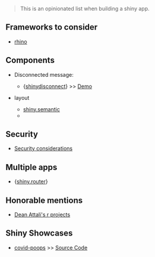 
> This is an opinionated list when building a shiny app. 

## Frameworks to consider

- [rhino](https://appsilon.github.io/rhino/index.html)

## Components

- Disconnected message:
  - {[shinydisconnect](https://github.com/daattali/shinydisconnect)} >> [Demo](https://daattali.com/shiny/shinydisconnect-demo/) 


- layout
  - [shiny.semantic](https://appsilon.github.io/shiny.semantic/)
  - 



## Security
- [Security considerations](https://github.com/myominnoo/awesome-r-coding/blob/main/shiny/shiny-security.md)

## Multiple apps 

- {[shiny.router](https://appsilon.github.io/rhino/articles/tutorial/create-your-first-rhino-app.html)}



## Honorable mentions

- [Dean Attali's r projects](https://deanattali.com/projects/#r-packages)


## Shiny Showcases

- [covid-poops](https://metrotransitmn.shinyapps.io/metc-wastewater-covid-monitor/) >> [Source Code](https://github.com/Metropolitan-Council/covid-poops)
